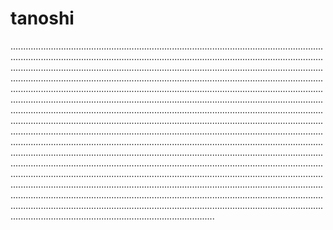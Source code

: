 # tanoshi
.................................................................................................................................................................................................................................................................................................................................................................................................................................................................................................................................................................................................................................................................................................................................................................................................................................................................................................................................................................................................................................................................................................................................................................................................................................................................................................................................................................................................................................................................................................................................................................................................................................................................................................................................................................................................................................................................................................................................................................................................................................................................................................................................................